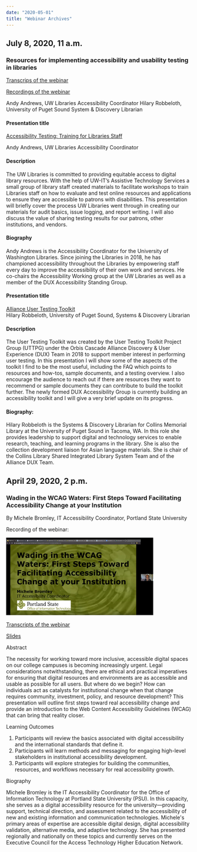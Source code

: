 ```yaml
---
date: "2020-05-01"
title: "Webinar Archives"
---
```

## July 8, 2020, 11 a.m. 

### Resources for implementing accessibility and usability testing in libraries


[Transcrips of the webinar](https://nwheat.org/documents/07082020_Transcript.pdf)

[Recordings of the webinar](https://drive.google.com/file/d/1xFOfTDxC8gPkGFTd6BZvnbG8x4Wr2aUp/view?usp=sharing)

Andy Andrews, UW Libraries Accessibility Coordinator 
Hilary Robbeloth, University of Puget Sound System & Discovery Librarian

#### Presentation title 
[Accessibility Testing: Training for Libraries Staff](https://nwheat.org/documents/Accessibility%20Testing%20Training%20for%20Libraries%20Staff.pdf)

Andy Andrews, UW Libraries Accessibility Coordinator
#### Description
The UW Libraries is committed to providing equitable access to digital library resources. With the help of UW-IT’s Assistive Technology Services a small group of library staff created materials to facilitate workshops to train Libraries staff on how to evaluate and test online resources and applications to ensure they are accessible to patrons with disabilities. This presentation will briefly cover the process UW Libraries went through in creating our materials for audit basics, issue logging, and report writing. I will also discuss the value of sharing testing results for our patrons, other institutions, and vendors. 
#### Biography
Andy Andrews is the Accessibility Coordinator for the University of Washington Libraries. Since joining the Libraries in 2018, he has championed accessibility throughout the Libraries by empowering staff every day to improve the accessibility of their own work and services. He co-chairs the Accessibility Working group at the UW Libraries as well as a member of the DUX Accessibility Standing Group. 

#### Presentation title
[Alliance User Testing Toolkit](https://nwheat.org/documents/Alliance%20User%20Testing%20Toolkit.pdf)  
Hilary Robbeloth, University of Puget Sound, Systems & Discovery Librarian

#### Description
The User Testing Toolkit was created by the User Testing Toolkit Project Group (UTTPG) under the Orbis Cascade Alliance Discovery & User Experience (DUX) Team in 2018 to support member interest in performing user testing.  In this presentation I will show some of the aspects of the toolkit I find to be the most useful, including the FAQ which points to resources and how-tos, sample documents, and a testing overview. I also encourage the audience to reach out if there are resources they want to recommend or sample documents they can contribute to build the toolkit further. The newly formed DUX Accessibility Group is currently building an accessibility toolkit and I will give a very brief update on its progress.  
#### Biography:
Hilary Robbeloth is the Systems & Discovery Librarian for Collins Memorial Library at the University of Puget Sound in Tacoma, WA. In this role she provides leadership to support digital and technology services to enable research, teaching, and learning programs in the library. She is also the collection development liaison for Asian language materials. She is chair of the Collins Library Shared Integrated Library System Team and of the Alliance DUX Team. 

## April 29, 2020, 2 p.m. 

### Wading in the WCAG Waters: First Steps Toward Facilitating Accessibility Change at your Institution

By Michele Bromley, IT Accessibility Coordinator, Portland State University

Recording of the webinar: 

[![Recording of the webinar](/images/Michele_04292020.png)](https://drive.google.com/file/d/1PEBm38uWV2Qvjf16GXlFZ4WXq0-I2GjY/preview)

[Transcripts of the webinar](/documents/Bromley_Accessibility_04292020.pdf) 

[Slides](https://docs.google.com/document/d/e/2PACX-1vSxG-2hbEirgJ85ejD2PLlrPpuc-pdd_ZfDvDU7K7RJ940B3ohvcbHfxSBhdgznc6Ps0QxNwCORM0HJ/pub)

Abstract

The necessity for working toward more inclusive, accessible digital spaces on our college campuses is becoming increasingly urgent. Legal considerations notwithstanding, there are ethical and practical imperatives for ensuring that digital resources and environments are as accessible and usable as possible for all users. But where do we begin? How can individuals act as catalysts for institutional change when that change requires community, investment, policy, and resource development? This presentation will outline first steps toward real accessibility change and provide an introduction to the Web Content Accessibility Guidelines (WCAG) that can bring that reality closer.

Learning Outcomes
1. Participants will review the basics associated with digital accessibility and the international standards that define it.
2. Participants will learn methods and messaging for engaging high-level stakeholders in institutional accessibility development.
3. Participants will explore strategies for building the communities, resources, and workflows necessary for real accessibility growth.

Biography

Michele Bromley is the IT Accessibility Coordinator for the Office of Information Technology at Portland State University (PSU). In this capacity, she serves as a digital accessibility resource for the university—providing support, technical direction, and assessment related to the accessibility of new and existing information and communication technologies. Michele's primary areas of expertise are accessible digital design, digital accessibility validation, alternative media, and adaptive technology. She has presented regionally and nationally on these topics and currently serves on the Executive Council for the Access Technology Higher Education Network.

